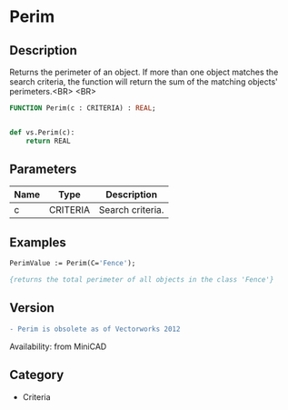 # Perim

## Description
Returns the perimeter of an object. If more than one object matches the search criteria, the function will return the sum of the matching objects' perimeters.&lt;BR&gt;
&lt;BR&gt;


```pascal
FUNCTION Perim(c : CRITERIA) : REAL;
```

```python

def vs.Perim(c):
    return REAL
```

## Parameters
|Name|Type|Description|
|---|---|---|
|c|CRITERIA|Search criteria.|

## Examples
```pascal
PerimValue := Perim(C='Fence');

{returns the total perimeter of all objects in the class 'Fence'}
```

## Version
```diff
- Perim is obsolete as of Vectorworks 2012
```

Availability: from MiniCAD
## Category
* Criteria

